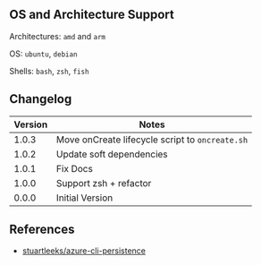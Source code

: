 ## OS and Architecture Support

Architectures: `amd` and `arm`

OS: `ubuntu`, `debian`

Shells: `bash`, `zsh`, `fish`

## Changelog

| Version | Notes                                           |
| ------- | ----------------------------------------------- |
| 1.0.3   | Move onCreate lifecycle script to `oncreate.sh` |
| 1.0.2   | Update soft dependencies                        |
| 1.0.1   | Fix Docs                                        |
| 1.0.0   | Support zsh + refactor                          |
| 0.0.0   | Initial Version                                 |

## References

- [stuartleeks/azure-cli-persistence](https://github.com/stuartleeks/dev-container-features/tree/main/src/azure-cli-persistence)
